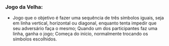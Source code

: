 ### Jogo da Velha:

- Jogo que o objetivo é fazer uma sequência de três símbolos iguais, seja em linha vertical, horizontal ou diagonal, enquanto tenta impedir que seu adversário faça o mesmo; Quando um dos participantes faz uma linha, ganha o jogo; Começa do início, normalmente trocando os símbolos escolhidos.
